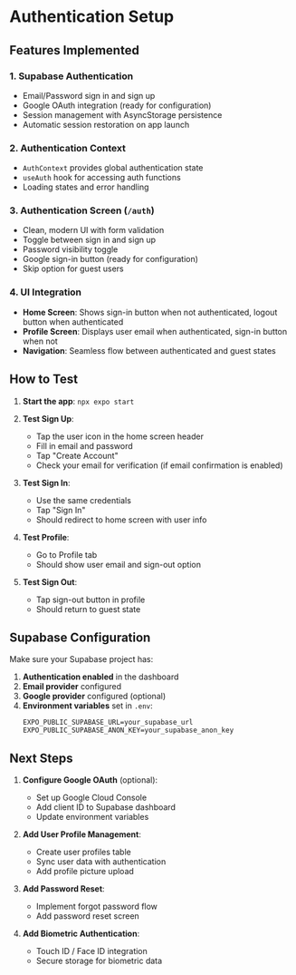 # Authentication Setup

## Features Implemented

### 1. Supabase Authentication
- Email/Password sign in and sign up
- Google OAuth integration (ready for configuration)
- Session management with AsyncStorage persistence
- Automatic session restoration on app launch

### 2. Authentication Context
- `AuthContext` provides global authentication state
- `useAuth` hook for accessing auth functions
- Loading states and error handling

### 3. Authentication Screen (`/auth`)
- Clean, modern UI with form validation
- Toggle between sign in and sign up
- Password visibility toggle
- Google sign-in button (ready for configuration)
- Skip option for guest users

### 4. UI Integration
- **Home Screen**: Shows sign-in button when not authenticated, logout button when authenticated
- **Profile Screen**: Displays user email when authenticated, sign-in button when not
- **Navigation**: Seamless flow between authenticated and guest states

## How to Test

1. **Start the app**: `npx expo start`
2. **Test Sign Up**:
   - Tap the user icon in the home screen header
   - Fill in email and password
   - Tap "Create Account"
   - Check your email for verification (if email confirmation is enabled)

3. **Test Sign In**:
   - Use the same credentials
   - Tap "Sign In"
   - Should redirect to home screen with user info

4. **Test Profile**:
   - Go to Profile tab
   - Should show user email and sign-out option

5. **Test Sign Out**:
   - Tap sign-out button in profile
   - Should return to guest state

## Supabase Configuration

Make sure your Supabase project has:
1. **Authentication enabled** in the dashboard
2. **Email provider** configured
3. **Google provider** configured (optional)
4. **Environment variables** set in `.env`:
   ```
   EXPO_PUBLIC_SUPABASE_URL=your_supabase_url
   EXPO_PUBLIC_SUPABASE_ANON_KEY=your_supabase_anon_key
   ```

## Next Steps

1. **Configure Google OAuth** (optional):
   - Set up Google Cloud Console
   - Add client ID to Supabase dashboard
   - Update environment variables

2. **Add User Profile Management**:
   - Create user profiles table
   - Sync user data with authentication
   - Add profile picture upload

3. **Add Password Reset**:
   - Implement forgot password flow
   - Add password reset screen

4. **Add Biometric Authentication**:
   - Touch ID / Face ID integration
   - Secure storage for biometric data

